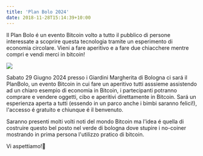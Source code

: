 ```yaml
---
title: 'Plan Bolo 2024'
date: 2018-11-28T15:14:39+10:00
---
```


Il Plan Bolo é un evento Bitcoin volto a tutto il pubblico di persone interessate a scoprire questa tecnologia tramite un esperimento di economia circolare. Vieni a fare aperitivo e a fare due chiacchere mentre compri e vendi merci in bitcoin!

![](/images/planb.jpg)

Sabato 29 Giugno 2024 presso i Giardini Margherita di Bologna ci sará il PlanBolo, un evento Bitcoin in cui fare un aperitivo tutti asssieme assistendo ad un chiaro esempio di economia in Bitcoin, i partecipanti potranno comprare e vendere oggetti, cibo e aperitivi direttamente in Bitcoin. Sará un esperienza aperta a tutti (essendo in un parco anche i bimbi saranno felici!), l'accesso é gratuito e chiunque é il benvenuto.

Saranno presenti molti volti noti del mondo Bitcoin ma l'idea é quella di costruire questo bel posto nel verde di bologna dove stupire i no-coiner mostrando in prima persona l'utilizzo pratico di bitcoin.

Vi aspettiamo!🧡
